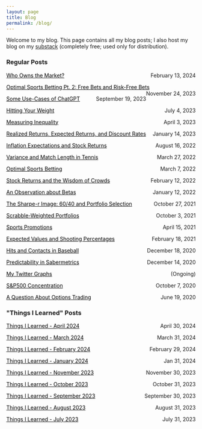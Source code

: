 ```yaml
---
layout: page
title: Blog
permalink: /blog/
---
```




Welcome to my blog. This page contains all my blog posts; I also host my blog on my <a href="https://www.benmarrow.substack.com">substack</a> (completely free; used only for distribution).
<!-- <p align="center"><iframe src="https://benmarrow.substack.com/embed" width="400" height="160" style="border:1px solid #EEE; background:white;" frameborder="0" scrolling="yes"></iframe></p> -->




### Regular Posts


<p style="text-align:left;">
    <a href = "https://benmarrow.notion.site/Who-Owns-the-Market-a74359bd568840f8b93f86864ac27c9e?pvs=4" style="color: #000000; text-decoration: underline;">Who Owns the Market?</a>
    <span style="float:right;">
        February 13, 2024
    </span>
</p>


<p style="text-align:left;">
    <a href = "https://benmarrow.notion.site/Optimal-Sports-Betting-Pt-2-Free-Bets-and-Risk-Free-Bets-958c1e0df6f54046959ed0df592a0b7f?pvs=4" style="color: #000000; text-decoration: underline;">Optimal Sports Betting Pt. 2: Free Bets and Risk-Free Bets</a>
    <span style="float:right;">
        November 24, 2023
    </span>
</p>



<p style="text-align:left;">
    <a href = "https://benmarrow.notion.site/Some-Use-Cases-of-ChatGPT-964660386c5046fbbd7ed7b687acf67f?pvs=4" style="color: #000000; text-decoration: underline;">Some Use-Cases of ChatGPT</a>
    <span style="float:right;">
        September 19, 2023
    </span>
</p>




<p style="text-align:left;">
    <a href = "https://benmarrow.notion.site/Hitting-Your-Weight-21284367e5c8489888c1ed21f326f064" style="color: #000000; text-decoration: underline;">Hitting Your Weight</a>
    <span style="float:right;">
        July 4, 2023
    </span>
</p>


<p style="text-align:left;">
    <a href = "https://benmarrow.notion.site/Measuring-Inequality-95f29c9b799f46d18281d9db87eb3428" style="color: #000000; text-decoration: underline;">Measuring Inequality</a>
    <span style="float:right;">
        April 3, 2023
    </span>
</p>


<p style="text-align:left;">
    <a href = "https://benmarrow.notion.site/Realized-Returns-Expected-Returns-and-Discount-Rates-80982bc601c841e59fb98729fbbae889" style="color: #000000; text-decoration: underline;">Realized Returns, Expected Returns, and Discount Rates</a>
    <span style="float:right;">
        January 14, 2023
    </span>
</p>


<p style="text-align:left;">
    <a href = "https://benmarrow.notion.site/Inflation-and-Stock-Returns-0a5e75e89d1842d2bf8d29b38c140e8e" style="color: #000000; text-decoration: underline;">Inflation Expectations and Stock Returns</a>
    <span style="float:right;">
        August 16, 2022
    </span>
</p>

<p style="text-align:left;">
    <a href = "https://benmarrow.notion.site/Variance-and-Match-Length-in-Tennis-febc18d724394f59a4521c33fd6833b7" style="color: #000000; text-decoration: underline;">Variance and Match Length in Tennis</a>
    <span style="float:right;">
        March 27, 2022
    </span>
</p>

<p style="text-align:left;">
    <a href = "https://benmarrow.notion.site/Optimizing-Sports-Bets-1a8c0b37a03846dd8164b055c4a620e5" style="color: #000000; text-decoration: underline;">Optimal Sports Betting</a>
    <span style="float:right;">
        March 7, 2022
    </span>
</p>

<p style="text-align:left;">
    <a href = "https://benmarrow.notion.site/Stock-Returns-and-the-Wisdom-of-Crowds-8ae52de24fc24617ab6cd6a1af14db80" style="color: #000000; text-decoration: underline;">Stock Returns and the Wisdom of Crowds</a>
    <span style="float:right;">
        February 12, 2022
    </span>
</p>



<p style="text-align:left;">
    <a href = "https://benmarrow.notion.site/An-Observation-About-Betas-20a6fc7c31cf453badd599699ba52250" style="color: #000000; text-decoration: underline;">An Observation about Betas</a>
    <span style="float:right;">
        January 12, 2022
    </span>
</p>

<p style="text-align:left;">
    <a href = "https://benmarrow.notion.site/The-Sharpe-r-Image-60-40-and-Portfolio-Selection-cdd7f58205504ebcad052ffb2b74eece" style="color: #000000; text-decoration: underline;">The Sharpe-r Image: 60/40 and Portfolio Selection</a>
    <span style="float:right;">
        October 27, 2021
    </span>
</p>

<p style="text-align:left;">
    <a href = "https://benmarrow.notion.site/Scrabble-Weighted-Portfolios-79435f9c2c9e4db1b8286e2799d231ed" style="color: #000000; text-decoration: underline;">Scrabble-Weighted Portfolios</a>
    <span style="float:right;">
        October 3, 2021
    </span>
</p>
<!-- * <a href="https://www.notion.so/Scrabble-Weighted-Portfolios-79435f9c2c9e4db1b8286e2799d231ed">Notebook</a>
 -->

<p style="text-align:left;">
    <a href = "https://benmarrow.notion.site/Sports-Promotions-a8427c866bbb4ee39645040f09aef198" style="color: #000000; text-decoration: underline;">Sports Promotions</a>
    <span style="float:right;">
        April 15, 2021
    </span>
</p>
<!-- * <a href="https://www.notion.so/Sports-Promotions-a8427c866bbb4ee39645040f09aef198">Notebook</a> -->



<p style="text-align:left;">
    <a href = "https://benmarrow.notion.site/Expected-Values-and-Shooting-Percentages-5085567996a84aa998ba8c4d0560a25b" style="color: #000000; text-decoration: underline;">Expected Values and Shooting Percentages</a>
    <span style="float:right;">
        February 18, 2021
    </span>
</p>


<p style="text-align:left;">
    <a href = "https://benmarrow.notion.site/Hits-vs-Contacts-in-Baseball-f871b9e4e40b4f02bc9bcf310d901b58" style="color: #000000; text-decoration: underline;">Hits and Contacts in Baseball</a>
    <span style="float:right;">
        December 18, 2020
    </span>
</p>
<!-- * <a href="https://www.notion.so/Hits-vs-Contacts-in-Baseball-f871b9e4e40b4f02bc9bcf310d901b58">Notebook</a> -->


<p style="text-align:left;">
    <a href = "https://benmarrow.notion.site/Predictability-in-Sabermetrics-d32d7866b5c74f4eb58c207f290aef04" style="color: #000000; text-decoration: underline;">Predictability in Sabermetrics</a>
    <span style="float:right;">
        December 14, 2020
    </span>
</p>
<!-- * <a href="https://www.notion.so/Predictability-in-Sabermetrics-d32d7866b5c74f4eb58c207f290aef04">Notebook</a> -->

<p style="text-align:left;">
    <a href = "https://benmarrow.notion.site/My-Twitter-Graphs-08dfb12dc33141b0b38043653db8bce9" style="color: #000000; text-decoration: underline;">My Twitter Graphs</a>
    <span style="float:right;">
        (Ongoing)
    </span>
</p>
<!-- * <a href="https://www.notion.so/My-Twitter-Graphs-08dfb12dc33141b0b38043653db8bce9">Notebook</a> -->


<p style="text-align:left;">
    <a href = "https://benmarrow.notion.site/S-P500-Concentration-90df7a9eafd842ad924b4ace3675fdb9" style="color: #000000; text-decoration: underline;">S&P500 Concentration</a>
    <span style="float:right;">
        October 7, 2020
    </span>
</p>
<!-- * <a href="https://www.notion.so/S-P500-Concentration-90df7a9eafd842ad924b4ace3675fdb9">Notebook</a> -->

<p style="text-align:left;">
    <a href = "https://benmarrow.notion.site/A-Question-About-Options-Trading-9e4f4f9f6075451dada5ba95e4cd5ea1" style="color: #000000; text-decoration: underline;">A Question About Options Trading</a>
    <span style="float:right;">
        June 19, 2020
    </span>
</p>

### "Things I Learned" Posts

<p style="text-align:left;">
    <a href = "https://benmarrow.notion.site/Things-I-Learned-April-2024-2051bad3682641ec9a18a38344565972?pvs=4" style="color: #000000; text-decoration: underline;">Things I Learned - April 2024</a>
    <span style="float:right;">
        April 30, 2024
    </span>
</p>

<p style="text-align:left;">
    <a href = "https://benmarrow.notion.site/Things-I-Learned-March-2024-461d52f29f1f42f6af3dd3748a4b0684?pvs=4" style="color: #000000; text-decoration: underline;">Things I Learned - March 2024</a>
    <span style="float:right;">
        March 31, 2024
    </span>
</p>

<p style="text-align:left;">
    <a href = "https://benmarrow.notion.site/Things-I-Learned-February-2024-5cc44c0c81df4f03abdbfe8cb24bbf1d?pvs=4" style="color: #000000; text-decoration: underline;">Things I Learned - February 2024</a>
    <span style="float:right;">
        February 29, 2024
    </span>
</p>

<p style="text-align:left;">
    <a href = "https://benmarrow.notion.site/Things-I-Learned-January-2024-146e86d3510c4864b3009556add62d9f?pvs=4" style="color: #000000; text-decoration: underline;">Things I Learned - January 2024</a>
    <span style="float:right;">
        Jan 31, 2024
    </span>
</p>

<p style="text-align:left;">
    <a href = "https://benmarrow.notion.site/Things-I-Learned-November-2023-aeac1e4d819e47e694a82a1c13038551?pvs=4" style="color: #000000; text-decoration: underline;">Things I Learned - November 2023</a>
    <span style="float:right;">
        November 30, 2023
    </span>
</p>

<p style="text-align:left;">
    <a href = "https://benmarrow.notion.site/Things-I-Learned-October-2023-9a805830df4e4fa88054011896599d58?pvs=4" style="color: #000000; text-decoration: underline;">Things I Learned - October 2023</a>
    <span style="float:right;">
        October 31, 2023
    </span>
</p>

<p style="text-align:left;">
    <a href = "https://benmarrow.notion.site/Things-I-Learned-September-2023-2fd66c1b87b44c81a3ad1f9551b05c05?pvs=4" style="color: #000000; text-decoration: underline;">Things I Learned - September 2023</a>
    <span style="float:right;">
        September 30, 2023
    </span>
</p>

<p style="text-align:left;">
    <a href = "https://benmarrow.notion.site/Things-I-Learned-August-2023-e09731a6aae94cddafdc1e3b239da6b7?pvs=4" style="color: #000000; text-decoration: underline;">Things I Learned - August 2023</a>
    <span style="float:right;">
        August 31, 2023
    </span>
</p>


<p style="text-align:left;">
    <a href = "https://benmarrow.notion.site/Things-I-Learned-July-2023-bc13ccdb312342db9f74cd78cead1f18?pvs=4" style="color: #000000; text-decoration: underline;">Things I Learned - July 2023</a>
    <span style="float:right;">
        July 31, 2023
    </span>
</p>

